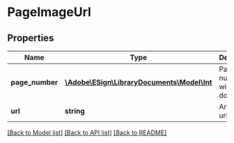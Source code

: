 # PageImageUrl

## Properties
Name | Type | Description | Notes
------------ | ------------- | ------------- | -------------
**page_number** | [**\Adobe\ESign\LibraryDocuments\Model\Int**](Int.md) | Page number within the document. | [optional] 
**url** | **string** | An image url. | [optional] 

[[Back to Model list]](../README.md#documentation-for-models) [[Back to API list]](../README.md#documentation-for-api-endpoints) [[Back to README]](../README.md)


